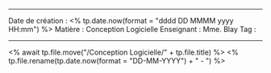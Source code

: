  ---

 Date de création : <% tp.date.now(format = "dddd DD MMMM yyyy HH:mm") %>
 Matière : Conception Logicielle
 Enseignant : Mme. Blay
 Tag :

---

 <% await tp.file.move("/Conception Logicielle/" + tp.file.title) %>
 <% tp.file.rename(tp.date.now(format = "DD-MM-YYYY") + " - ") %>
